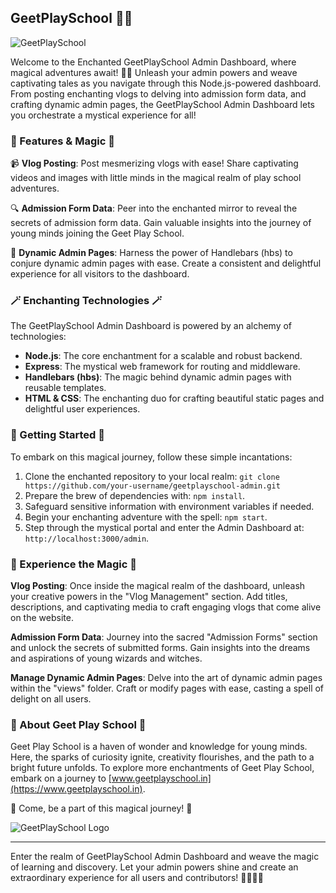 ## GeetPlaySchool 🏰✨

![GeetPlaySchool](https://geetplayschool.in/img/GEETPLAY-logo.png)

Welcome to the Enchanted GeetPlaySchool Admin Dashboard, where magical adventures await! 🧙‍♂️ Unleash your admin powers and weave captivating tales as you navigate through this Node.js-powered dashboard. From posting enchanting vlogs to delving into admission form data, and crafting dynamic admin pages, the GeetPlaySchool Admin Dashboard lets you orchestrate a mystical experience for all!

### 🌟 Features & Magic 🌟

📹 **Vlog Posting**: Post mesmerizing vlogs with ease! Share captivating videos and images with little minds in the magical realm of play school adventures.

🔍 **Admission Form Data**: Peer into the enchanted mirror to reveal the secrets of admission form data. Gain valuable insights into the journey of young minds joining the Geet Play School.

📄 **Dynamic Admin Pages**: Harness the power of Handlebars (hbs) to conjure dynamic admin pages with ease. Create a consistent and delightful experience for all visitors to the dashboard.

### 🪄 Enchanting Technologies 🪄

The GeetPlaySchool Admin Dashboard is powered by an alchemy of technologies:

- **Node.js**: The core enchantment for a scalable and robust backend.
- **Express**: The mystical web framework for routing and middleware.
- **Handlebars (hbs)**: The magic behind dynamic admin pages with reusable templates.
- **HTML & CSS**: The enchanting duo for crafting beautiful static pages and delightful user experiences.

### 🚀 Getting Started 🚀

To embark on this magical journey, follow these simple incantations:

1. Clone the enchanted repository to your local realm: `git clone https://github.com/your-username/geetplayschool-admin.git`
2. Prepare the brew of dependencies with: `npm install`.
3. Safeguard sensitive information with environment variables if needed.
4. Begin your enchanting adventure with the spell: `npm start`.
5. Step through the mystical portal and enter the Admin Dashboard at: `http://localhost:3000/admin`.

### 🌈 Experience the Magic 🌈

**Vlog Posting**: Once inside the magical realm of the dashboard, unleash your creative powers in the "Vlog Management" section. Add titles, descriptions, and captivating media to craft engaging vlogs that come alive on the website.

**Admission Form Data**: Journey into the sacred "Admission Forms" section and unlock the secrets of submitted forms. Gain insights into the dreams and aspirations of young wizards and witches.

**Manage Dynamic Admin Pages**: Delve into the art of dynamic admin pages within the "views" folder. Craft or modify pages with ease, casting a spell of delight on all users.

### 🌟 About Geet Play School 🌟

Geet Play School is a haven of wonder and knowledge for young minds. Here, the sparks of curiosity ignite, creativity flourishes, and the path to a bright future unfolds. To explore more enchantments of Geet Play School, embark on a journey to [www.geetplayschool.in](https://www.geetplayschool.in).

🌟 Come, be a part of this magical journey! 🌟

![GeetPlaySchool Logo](https://geetplayschool.in/img/GEETPLAY-logo.png)

---

Enter the realm of GeetPlaySchool Admin Dashboard and weave the magic of learning and discovery. Let your admin powers shine and create an extraordinary experience for all users and contributors! 🌟🧙‍♀️✨

